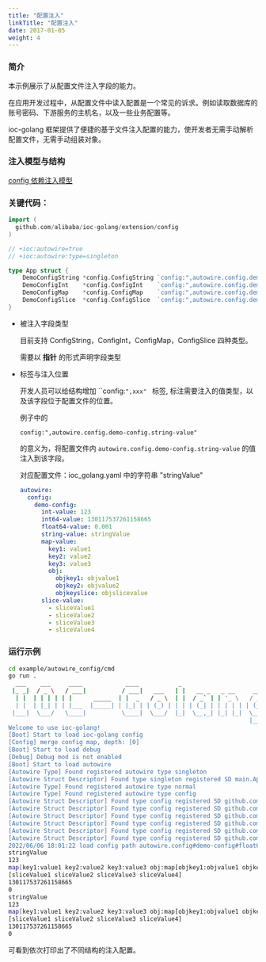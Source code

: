```yaml
---
title: "配置注入"
linkTitle: "配置注入"
date: 2017-01-05
weight: 4
---
```


### 简介

本示例展示了从配置文件注入字段的能力。

在应用开发过程中，从配置文件中读入配置是一个常见的诉求。例如读取数据库的账号密码、下游服务的主机名，以及一些业务配置等。

ioc-golang 框架提供了便捷的基于文件注入配置的能力，使开发者无需手动解析配置文件，无需手动组装对象。

### 注入模型与结构

[config 依赖注入模型](https://github.com/alibaba/IOC-golang/tree/master/extension/config)

### 关键代码：

```go
import (
  github.com/alibaba/ioc-golang/extension/config
)

// +ioc:autowire=true
// +ioc:autowire:type=singleton

type App struct {
	DemoConfigString *config.ConfigString `config:",autowire.config.demo-config.string-value"`
	DemoConfigInt    *config.ConfigInt    `config:",autowire.config.demo-config.int-value"`
	DemoConfigMap    *config.ConfigMap    `config:",autowire.config.demo-config.map-value"`
	DemoConfigSlice  *config.ConfigSlice  `config:",autowire.config.demo-config.slice-value"`
}
```

- 被注入字段类型

  目前支持 ConfigString，ConfigInt，ConfigMap，ConfigSlice 四种类型。

  需要以 **指针** 的形式声明字段类型

- 标签与注入位置

  开发人员可以给结构增加 ``config:`",xxx" ` 标签, 标注需要注入的值类型，以及该字段位于配置文件的位置。

  例子中的

  `config:",autowire.config.demo-config.string-value"`

  的意义为，将配置文件内 `autowire.config.demo-config.string-value` 的值注入到该字段。

  对应配置文件：ioc_golang.yaml 中的字符串 "stringValue"

  ```yaml
  autowire:
    config:
      demo-config:
        int-value: 123
        int64-value: 130117537261158665
        float64-value: 0.001
        string-value: stringValue
        map-value:
          key1: value1
          key2: value2
          key3: value3
          obj:
            objkey1: objvalue1
            objkey2: objvalue2
            objkeyslice: objslicevalue
        slice-value:
          - sliceValue1
          - sliceValue2
          - sliceValue3
          - sliceValue4
  ```

### 运行示例

```bash
cd example/autowire_config/cmd
go run .
  ___    ___     ____            ____           _                         
 |_ _|  / _ \   / ___|          / ___|   ___   | |   __ _   _ __     __ _ 
  | |  | | | | | |      _____  | |  _   / _ \  | |  / _` | | '_ \   / _` |
  | |  | |_| | | |___  |_____| | |_| | | (_) | | | | (_| | | | | | | (_| |
 |___|  \___/   \____|          \____|  \___/  |_|  \__,_| |_| |_|  \__, |
                                                                    |___/ 
Welcome to use ioc-golang!
[Boot] Start to load ioc-golang config
[Config] merge config map, depth: [0]
[Boot] Start to load debug
[Debug] Debug mod is not enabled
[Boot] Start to load autowire
[Autowire Type] Found registered autowire type singleton
[Autowire Struct Descriptor] Found type singleton registered SD main.App
[Autowire Type] Found registered autowire type normal
[Autowire Type] Found registered autowire type config
[Autowire Struct Descriptor] Found type config registered SD github.com/alibaba/ioc-golang/extension/config.ConfigInt64
[Autowire Struct Descriptor] Found type config registered SD github.com/alibaba/ioc-golang/extension/config.ConfigInt
[Autowire Struct Descriptor] Found type config registered SD github.com/alibaba/ioc-golang/extension/config.ConfigMap
[Autowire Struct Descriptor] Found type config registered SD github.com/alibaba/ioc-golang/extension/config.ConfigSlice
[Autowire Struct Descriptor] Found type config registered SD github.com/alibaba/ioc-golang/extension/config.ConfigString
[Autowire Struct Descriptor] Found type config registered SD github.com/alibaba/ioc-golang/extension/config.ConfigFloat64
2022/06/06 18:01:22 load config path autowire.config#demo-config#float64-value error =  property [autowire config#demo-config#float64-value]'s key config#demo-config#float64-value not found
stringValue
123
map[key1:value1 key2:value2 key3:value3 obj:map[objkey1:objvalue1 objkey2:objvalue2 objkeyslice:objslicevalue]]
[sliceValue1 sliceValue2 sliceValue3 sliceValue4]
130117537261158665
0
stringValue
123
map[key1:value1 key2:value2 key3:value3 obj:map[objkey1:objvalue1 objkey2:objvalue2 objkeyslice:objslicevalue]]
[sliceValue1 sliceValue2 sliceValue3 sliceValue4]
130117537261158665
0

```

可看到依次打印出了不同结构的注入配置。

